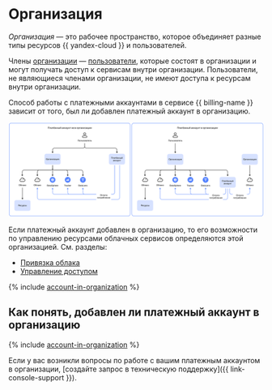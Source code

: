 # Организация

_Организация_ — это рабочее пространство, которое объединяет разные типы ресурсов {{ yandex-cloud }} и пользователей.

Члены [организации](../../organization/quickstart.md) — [пользователи](../../overview/roles-and-resources.md#users), которые состоят в организации и могут получать доступ к сервисам внутри организации.
Пользователи, не являющиеся членами организации, не имеют доступа к ресурсам внутри организации.

Способ работы с платежными аккаунтами в сервисе {{ billing-name }} зависит от того, был ли добавлен платежный аккаунт в организацию.

![](../../_assets/billing/organization.svg)

Если платежный аккаунт добавлен в организацию, то его возможности по управлению ресурсами облачных сервисов определяются этой организацией. См. разделы:

* [Привязка облака](../operations/pin-cloud.md#bind-cloud-organization)
* [Управление доступом](../security/index.md)

{% include [account-in-organization](../../_includes/billing/pay-resouces-of-another-organization.md) %}

## Как понять, добавлен ли платежный аккаунт в организацию

{% include [account-in-organization](../../_includes/billing/check-account-organization.md) %}

Если у вас возникли вопросы по работе с вашим платежным аккаунтом в организации, [создайте запрос в техническую поддержку]({{ link-console-support }}).